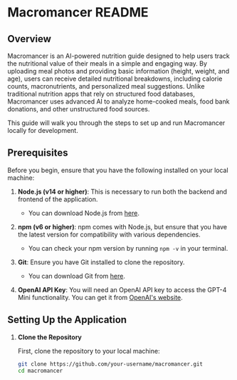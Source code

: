 # Macromancer README

## Overview

Macromancer is an AI-powered nutrition guide designed to help users track the nutritional value of their meals in a simple and engaging way. By uploading meal photos and providing basic information (height, weight, and age), users can receive detailed nutritional breakdowns, including calorie counts, macronutrients, and personalized meal suggestions. Unlike traditional nutrition apps that rely on structured food databases, Macromancer uses advanced AI to analyze home-cooked meals, food bank donations, and other unstructured food sources.

This guide will walk you through the steps to set up and run Macromancer locally for development.

## Prerequisites

Before you begin, ensure that you have the following installed on your local machine:

1. **Node.js (v14 or higher)**: This is necessary to run both the backend and frontend of the application.
   - You can download Node.js from [here](https://nodejs.org/).

2. **npm (v6 or higher)**: npm comes with Node.js, but ensure that you have the latest version for compatibility with various dependencies.
   - You can check your npm version by running `npm -v` in your terminal.

3. **Git**: Ensure you have Git installed to clone the repository.
   - You can download Git from [here](https://git-scm.com/).

4. **OpenAI API Key**: You will need an OpenAI API key to access the GPT-4 Mini functionality. You can get it from [OpenAI's website](https://platform.openai.com/).

## Setting Up the Application

1. **Clone the Repository**

   First, clone the repository to your local machine:

   ```bash
   git clone https://github.com/your-username/macromancer.git
   cd macromancer
